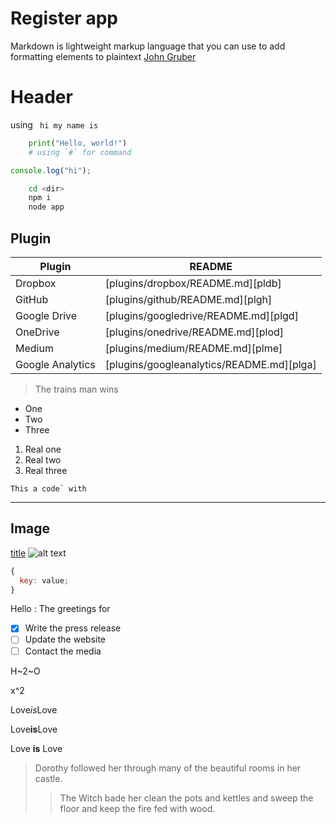 # Register app

Markdown is lightweight markup language that you can use to add formatting elements to plaintext [John Gruber](https://www.google.co.th)

# Header

using ` hi my name is`

```py
    print("Hello, world!")
    # using `#` for command
```

```js
console.log("hi");
```

```sh
    cd <dir>
    npm i
    node app
```

## Plugin

| Plugin           | README                                    |
| ---------------- | ----------------------------------------- |
| Dropbox          | [plugins/dropbox/README.md][pldb]         |
| GitHub           | [plugins/github/README.md][plgh]          |
| Google Drive     | [plugins/googledrive/README.md][plgd]     |
| OneDrive         | [plugins/onedrive/README.md][plod]        |
| Medium           | [plugins/medium/README.md][plme]          |
| Google Analytics | [plugins/googleanalytics/README.md][plga] |

> The trains man wins

- One
- Two
- Three

1. Real one
2. Real two
3. Real three

`` This a code` with ``

---

## Image

[title](www.title.com)
![alt text](https://www.howtogeek.com/wp-content/uploads/2018/08/Header.png?width=1198&trim=1,1&bg-color=000&pad=1,1)

```js
{
  key: value;
}
```

Hello
: The greetings for

- [x] Write the press release
- [ ] Update the website
- [ ] Contact the media

H~2~O

x^2

Love*is*Love

Love**is**Love

Love **is** Love

> Dorothy followed her through many of the beautiful rooms in her castle.
>
> > The Witch bade her clean the pots and kettles and sweep the floor and keep the fire fed with wood.
